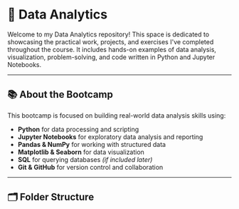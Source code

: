 # 🧠 Data Analytics 

Welcome to my Data Analytics repository! This space is dedicated to showcasing the practical work, projects, and exercises I've completed throughout the course. It includes hands-on examples of data analysis, visualization, problem-solving, and code written in Python and Jupyter Notebooks.

---

## 📚 About the Bootcamp

This bootcamp is focused on building real-world data analysis skills using:

- **Python** for data processing and scripting
- **Jupyter Notebooks** for exploratory data analysis and reporting
- **Pandas & NumPy** for working with structured data
- **Matplotlib & Seaborn** for data visualization
- **SQL** for querying databases *(if included later)*
- **Git & GitHub** for version control and collaboration

---

## 🗂️ Folder Structure

